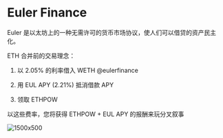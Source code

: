 # Euler Finance

Euler 是以太坊上的一种无需许可的货币市场协议，使人们可以借贷的资产民主化。

ETH 合并前的交易理念：
1. 以 2.05% 的利率借入 WETH
@eulerfinance

2. 用 EUL APY (2.21%) 抵消借款 APY
3. 领取 ETHPOW

以这些费率，您将获得 ETHPOW + EUL APY 的报酬来玩分叉叙事

![1500x500](\1500x500.jpg)
